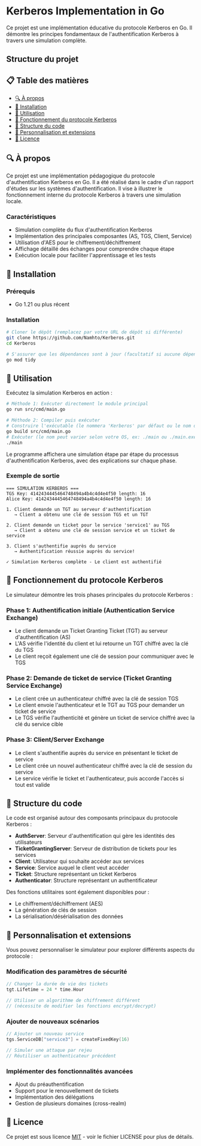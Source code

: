 # Kerberos Implementation in Go

Ce projet est une implémentation éducative du protocole Kerberos en Go. Il démontre les principes fondamentaux de l'authentification Kerberos à travers une simulation complète.

## Structure du projet

## 📋 Table des matières

- [🔍 À propos](#-à-propos)
- [💾 Installation](#-installation)
- [🚀 Utilisation](#-utilisation)
- [📖 Fonctionnement du protocole Kerberos](#-fonctionnement-du-protocole-kerberos)
- [🧩 Structure du code](#-structure-du-code)
- [🔧 Personnalisation et extensions](#-personnalisation-et-extensions)
- [📄 Licence](#-licence)

## 🔍 À propos

Ce projet est une implémentation pédagogique du protocole d'authentification Kerberos en Go. Il a été réalisé dans le cadre d'un rapport d'études sur les systèmes d'authentification. Il vise à illustrer le fonctionnement interne du protocole Kerberos à travers une simulation locale.

### Caractéristiques

- Simulation complète du flux d'authentification Kerberos
- Implémentation des principales composantes (AS, TGS, Client, Service)
- Utilisation d'AES pour le chiffrement/déchiffrement
- Affichage détaillé des échanges pour comprendre chaque étape
- Exécution locale pour faciliter l'apprentissage et les tests

## 💾 Installation

### Prérequis

- Go 1.21 ou plus récent

### Installation

```bash
# Cloner le dépôt (remplacez par votre URL de dépôt si différente)
git clone https://github.com/Namhto/Kerberos.git
cd Kerberos

# S'assurer que les dépendances sont à jour (facultatif si aucune dépendance externe)
go mod tidy
```

## 🚀 Utilisation

Exécutez la simulation Kerberos en action :

```bash
# Méthode 1: Exécuter directement le module principal
go run src/cmd/main.go

# Méthode 2: Compiler puis exécuter
# Construire l'exécutable (le nommera 'Kerberos' par défaut ou le nom du module)
go build src/cmd/main.go 
# Exécuter (le nom peut varier selon votre OS, ex: ./main ou ./main.exe)
./main 
```

Le programme affichera une simulation étape par étape du processus d'authentification Kerberos, avec des explications sur chaque phase.

### Exemple de sortie

```
=== SIMULATION KERBEROS ===
TGS Key: 4142434445464748494a4b4c4d4e4f50 length: 16
Alice Key: 4142434445464748494a4b4c4d4e4f50 length: 16

1. Client demande un TGT au serveur d'authentification
   → Client a obtenu une clé de session TGS et un TGT

2. Client demande un ticket pour le service 'service1' au TGS
   → Client a obtenu une clé de session service et un ticket de service

3. Client s'authentifie auprès du service
   → Authentification réussie auprès du service!

✓ Simulation Kerberos complète - Le client est authentifié
```

## 📖 Fonctionnement du protocole Kerberos

Le simulateur démontre les trois phases principales du protocole Kerberos :

### Phase 1: Authentification initiale (Authentication Service Exchange)
- Le client demande un Ticket Granting Ticket (TGT) au serveur d'authentification (AS)
- L'AS vérifie l'identité du client et lui retourne un TGT chiffré avec la clé du TGS
- Le client reçoit également une clé de session pour communiquer avec le TGS

### Phase 2: Demande de ticket de service (Ticket Granting Service Exchange)
- Le client crée un authenticateur chiffré avec la clé de session TGS
- Le client envoie l'authenticateur et le TGT au TGS pour demander un ticket de service
- Le TGS vérifie l'authenticité et génère un ticket de service chiffré avec la clé du service cible

### Phase 3: Client/Server Exchange
- Le client s'authentifie auprès du service en présentant le ticket de service
- Le client crée un nouvel authenticateur chiffré avec la clé de session du service
- Le service vérifie le ticket et l'authenticateur, puis accorde l'accès si tout est valide

## 🧩 Structure du code

Le code est organisé autour des composants principaux du protocole Kerberos :

- **AuthServer**: Serveur d'authentification qui gère les identités des utilisateurs
- **TicketGrantingServer**: Serveur de distribution de tickets pour les services
- **Client**: Utilisateur qui souhaite accéder aux services
- **Service**: Service auquel le client veut accéder
- **Ticket**: Structure représentant un ticket Kerberos
- **Authenticator**: Structure représentant un authentificateur

Des fonctions utilitaires sont également disponibles pour :
- Le chiffrement/déchiffrement (AES)
- La génération de clés de session
- La sérialisation/désérialisation des données

## 🔧 Personnalisation et extensions

Vous pouvez personnaliser le simulateur pour explorer différents aspects du protocole :

### Modification des paramètres de sécurité

```go
// Changer la durée de vie des tickets
tgt.Lifetime = 24 * time.Hour

// Utiliser un algorithme de chiffrement différent
// (nécessite de modifier les fonctions encrypt/decrypt)
```

### Ajouter de nouveaux scénarios

```go
// Ajouter un nouveau service
tgs.ServiceDB["service3"] = createFixedKey(16)

// Simuler une attaque par rejeu
// Réutiliser un authenticateur précédent
```

### Implémenter des fonctionnalités avancées

- Ajout du préauthentification
- Support pour le renouvellement de tickets
- Implémentation des délégations
- Gestion de plusieurs domaines (cross-realm)

## 📄 Licence

Ce projet est sous licence [MIT](LICENSE) - voir le fichier LICENSE pour plus de détails. 
